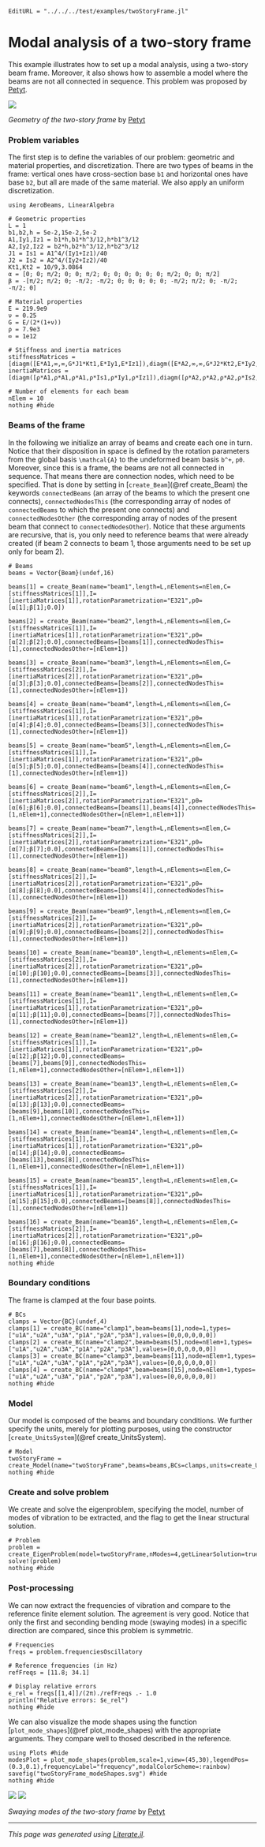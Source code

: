 ```@meta
EditURL = "../../../test/examples/twoStoryFrame.jl"
```

# Modal analysis of a two-story frame
This example illustrates how to set up a modal analysis, using a two-story beam frame. Moreover, it also shows how to assemble a model where the beams are not all connected in sequence. This problem was proposed by [Petyt](https://doi.org/10.1017/CBO9780511761195).

![](../assets/twoStoryFrame.png)

*Geometry of the two-story frame* by [Petyt](https://doi.org/10.1017/CBO9780511761195)

### Problem variables
The first step is to define the variables of our problem: geometric and material properties, and discretization. There are two types of beams in the frame: vertical ones have cross-section base `b1` and horizontal ones have base `b2`, but all are made of the same material. We also apply an uniform discretization.

````@example twoStoryFrame
using AeroBeams, LinearAlgebra

# Geometric properties
L = 1
b1,b2,h = 5e-2,15e-2,5e-2
A1,Iy1,Iz1 = b1*h,b1*h^3/12,h*b1^3/12
A2,Iy2,Iz2 = b2*h,b2*h^3/12,h*b2^3/12
J1 = Is1 = A1^4/(Iy1+Iz1)/40
J2 = Is2 = A2^4/(Iy2+Iz2)/40
Kt1,Kt2 = 10/9,3.0864
α = [0; 0; π/2; 0; 0; π/2; 0; 0; 0; 0; 0; 0; π/2; 0; 0; π/2]
β = -[π/2; π/2; 0; -π/2; -π/2; 0; 0; 0; 0; 0; -π/2; π/2; 0; -π/2; -π/2; 0]

# Material properties
E = 219.9e9
ν = 0.25
G = E/(2*(1+ν))
ρ = 7.9e3
∞ = 1e12

# Stiffness and inertia matrices
stiffnessMatrices = [diagm([E*A1,∞,∞,G*J1*Kt1,E*Iy1,E*Iz1]),diagm([E*A2,∞,∞,G*J2*Kt2,E*Iy2,E*Iz2])]
inertiaMatrices = [diagm([ρ*A1,ρ*A1,ρ*A1,ρ*Is1,ρ*Iy1,ρ*Iz1]),diagm([ρ*A2,ρ*A2,ρ*A2,ρ*Is2,ρ*Iy2,ρ*Iz2])]

# Number of elements for each beam
nElem = 10
nothing #hide
````

### Beams of the frame
In the following we initialize an array of beams and create each one in turn. Notice that their disposition in space is defined by the rotation parameters from the global basis ``\mathcal{A}`` to the undeformed beam basis ``b^+``, `p0`. Moreover, since this is a frame, the beams are not all connected in sequence. That means there are connection nodes, which need to be specified. That is done by setting in [`create_Beam`](@ref create_Beam) the keywords `connectedBeams` (an array of the beams to which the present one connects), `connectedNodesThis` (the corresponding array of nodes of `connectedBeams` to which the present one connects) and `connectedNodesOther` (the corresponding array of nodes of the present beam that connect to `connectedNodesOther`). Notice that these arguments are recursive, that is, you only need to reference beams that were already created (if beam 2 connects to beam 1, those arguments need to be set up only for beam 2).

````@example twoStoryFrame
# Beams
beams = Vector{Beam}(undef,16)

beams[1] = create_Beam(name="beam1",length=L,nElements=nElem,C=[stiffnessMatrices[1]],I=[inertiaMatrices[1]],rotationParametrization="E321",p0=[α[1];β[1];0.0])

beams[2] = create_Beam(name="beam2",length=L,nElements=nElem,C=[stiffnessMatrices[1]],I=[inertiaMatrices[1]],rotationParametrization="E321",p0=[α[2];β[2];0.0],connectedBeams=[beams[1]],connectedNodesThis=[1],connectedNodesOther=[nElem+1])

beams[3] = create_Beam(name="beam3",length=L,nElements=nElem,C=[stiffnessMatrices[2]],I=[inertiaMatrices[2]],rotationParametrization="E321",p0=[α[3];β[3];0.0],connectedBeams=[beams[2]],connectedNodesThis=[1],connectedNodesOther=[nElem+1])

beams[4] = create_Beam(name="beam4",length=L,nElements=nElem,C=[stiffnessMatrices[1]],I=[inertiaMatrices[1]],rotationParametrization="E321",p0=[α[4];β[4];0.0],connectedBeams=[beams[3]],connectedNodesThis=[1],connectedNodesOther=[nElem+1])

beams[5] = create_Beam(name="beam5",length=L,nElements=nElem,C=[stiffnessMatrices[1]],I=[inertiaMatrices[1]],rotationParametrization="E321",p0=[α[5];β[5];0.0],connectedBeams=[beams[4]],connectedNodesThis=[1],connectedNodesOther=[nElem+1])

beams[6] = create_Beam(name="beam6",length=L,nElements=nElem,C=[stiffnessMatrices[2]],I=[inertiaMatrices[2]],rotationParametrization="E321",p0=[α[6];β[6];0.0],connectedBeams=[beams[1],beams[4]],connectedNodesThis=[1,nElem+1],connectedNodesOther=[nElem+1,nElem+1])

beams[7] = create_Beam(name="beam7",length=L,nElements=nElem,C=[stiffnessMatrices[2]],I=[inertiaMatrices[2]],rotationParametrization="E321",p0=[α[7];β[7];0.0],connectedBeams=[beams[1]],connectedNodesThis=[1],connectedNodesOther=[nElem+1])

beams[8] = create_Beam(name="beam8",length=L,nElements=nElem,C=[stiffnessMatrices[2]],I=[inertiaMatrices[2]],rotationParametrization="E321",p0=[α[8];β[8];0.0],connectedBeams=[beams[4]],connectedNodesThis=[1],connectedNodesOther=[nElem+1])

beams[9] = create_Beam(name="beam9",length=L,nElements=nElem,C=[stiffnessMatrices[2]],I=[inertiaMatrices[2]],rotationParametrization="E321",p0=[α[9];β[9];0.0],connectedBeams=[beams[2]],connectedNodesThis=[1],connectedNodesOther=[nElem+1])

beams[10] = create_Beam(name="beam10",length=L,nElements=nElem,C=[stiffnessMatrices[2]],I=[inertiaMatrices[2]],rotationParametrization="E321",p0=[α[10];β[10];0.0],connectedBeams=[beams[3]],connectedNodesThis=[1],connectedNodesOther=[nElem+1])

beams[11] = create_Beam(name="beam11",length=L,nElements=nElem,C=[stiffnessMatrices[1]],I=[inertiaMatrices[1]],rotationParametrization="E321",p0=[α[11];β[11];0.0],connectedBeams=[beams[7]],connectedNodesThis=[1],connectedNodesOther=[nElem+1])

beams[12] = create_Beam(name="beam12",length=L,nElements=nElem,C=[stiffnessMatrices[1]],I=[inertiaMatrices[1]],rotationParametrization="E321",p0=[α[12];β[12];0.0],connectedBeams=[beams[7],beams[9]],connectedNodesThis=[1,nElem+1],connectedNodesOther=[nElem+1,nElem+1])

beams[13] = create_Beam(name="beam13",length=L,nElements=nElem,C=[stiffnessMatrices[2]],I=[inertiaMatrices[2]],rotationParametrization="E321",p0=[α[13];β[13];0.0],connectedBeams=[beams[9],beams[10]],connectedNodesThis=[1,nElem+1],connectedNodesOther=[nElem+1,nElem+1])

beams[14] = create_Beam(name="beam14",length=L,nElements=nElem,C=[stiffnessMatrices[1]],I=[inertiaMatrices[1]],rotationParametrization="E321",p0=[α[14];β[14];0.0],connectedBeams=[beams[13],beams[8]],connectedNodesThis=[1,nElem+1],connectedNodesOther=[nElem+1,nElem+1])

beams[15] = create_Beam(name="beam15",length=L,nElements=nElem,C=[stiffnessMatrices[1]],I=[inertiaMatrices[1]],rotationParametrization="E321",p0=[α[15];β[15];0.0],connectedBeams=[beams[8]],connectedNodesThis=[1],connectedNodesOther=[nElem+1])

beams[16] = create_Beam(name="beam16",length=L,nElements=nElem,C=[stiffnessMatrices[2]],I=[inertiaMatrices[2]],rotationParametrization="E321",p0=[α[16];β[16];0.0],connectedBeams=[beams[7],beams[8]],connectedNodesThis=[1,nElem+1],connectedNodesOther=[nElem+1,nElem+1])
nothing #hide
````

### Boundary conditions
The frame is clamped at the four base points.

````@example twoStoryFrame
# BCs
clamps = Vector{BC}(undef,4)
clamps[1] = create_BC(name="clamp1",beam=beams[1],node=1,types=["u1A","u2A","u3A","p1A","p2A","p3A"],values=[0,0,0,0,0,0])
clamps[2] = create_BC(name="clamp2",beam=beams[5],node=nElem+1,types=["u1A","u2A","u3A","p1A","p2A","p3A"],values=[0,0,0,0,0,0])
clamps[3] = create_BC(name="clamp3",beam=beams[11],node=nElem+1,types=["u1A","u2A","u3A","p1A","p2A","p3A"],values=[0,0,0,0,0,0])
clamps[4] = create_BC(name="clamp4",beam=beams[15],node=nElem+1,types=["u1A","u2A","u3A","p1A","p2A","p3A"],values=[0,0,0,0,0,0])
nothing #hide
````

### Model
Our model is composed of the beams and boundary conditions. We further specify the units, merely for plotting purposes, using the constructor [`create_UnitsSystem`](@ref create_UnitsSystem).

````@example twoStoryFrame
# Model
twoStoryFrame = create_Model(name="twoStoryFrame",beams=beams,BCs=clamps,units=create_UnitsSystem(length="m",frequency="Hz"))
nothing #hide
````

### Create and solve problem
We create and solve the eigenproblem, specifying the model, number of modes of vibration to be extracted, and the flag to get the linear structural solution.

````@example twoStoryFrame
# Problem
problem = create_EigenProblem(model=twoStoryFrame,nModes=4,getLinearSolution=true)
solve!(problem)
nothing #hide
````

### Post-processing
We can now extract the frequencies of vibration and compare to the reference finite element solution. The agreement is very good. Notice that only the first and seconding bending mode (swaying modes) in a specific direction are compared, since this problem is symmetric.

````@example twoStoryFrame
# Frequencies
freqs = problem.frequenciesOscillatory

# Reference frequencies (in Hz)
refFreqs = [11.8; 34.1]

# Display relative errors
ϵ_rel = freqs[[1,4]]/(2π)./refFreqs .- 1.0
println("Relative errors: $ϵ_rel")
nothing #hide
````

We can also visualize the mode shapes using the function [`plot_mode_shapes`](@ref plot_mode_shapes) with the appropriate arguments. They compare well to thosed described in the reference.

````@example twoStoryFrame
using Plots #hide
modesPlot = plot_mode_shapes(problem,scale=1,view=(45,30),legendPos=(0.3,0.1),frequencyLabel="frequency",modalColorScheme=:rainbow)
savefig("twoStoryFrame_modeShapes.svg") #hide
nothing #hide
````

![](twoStoryFrame_modeShapes.svg)
![](../assets/twoStoryFrameModes.png)

*Swaying modes of the two-story frame* by [Petyt](https://doi.org/10.1017/CBO9780511761195)

---

*This page was generated using [Literate.jl](https://github.com/fredrikekre/Literate.jl).*

